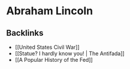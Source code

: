 # Abraham Lincoln



## Backlinks

-   [[United States Civil War]]
-   [[Statue? I hardly know you! | The Antifada]]
-   [[A Popular History of the Fed]]
